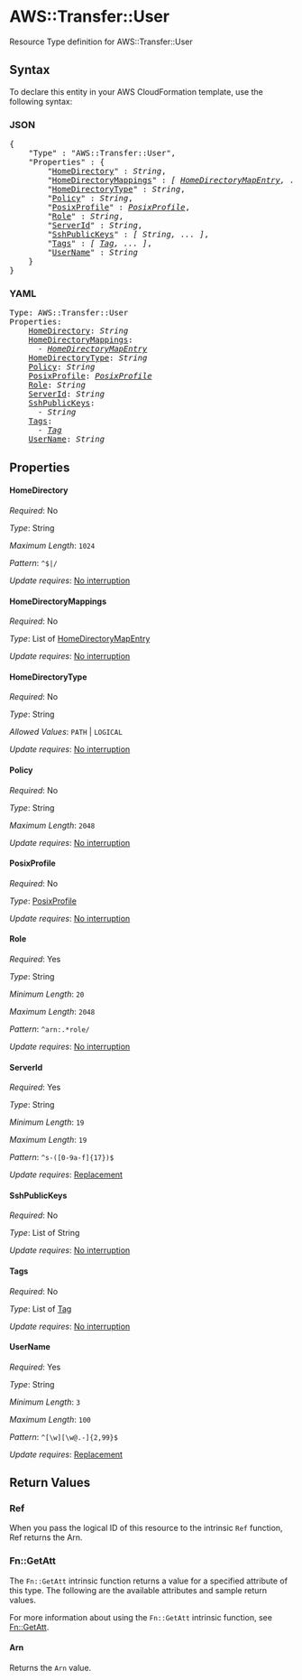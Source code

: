 # AWS::Transfer::User

Resource Type definition for AWS::Transfer::User

## Syntax

To declare this entity in your AWS CloudFormation template, use the following syntax:

### JSON

<pre>
{
    "Type" : "AWS::Transfer::User",
    "Properties" : {
        "<a href="#homedirectory" title="HomeDirectory">HomeDirectory</a>" : <i>String</i>,
        "<a href="#homedirectorymappings" title="HomeDirectoryMappings">HomeDirectoryMappings</a>" : <i>[ <a href="homedirectorymapentry.md">HomeDirectoryMapEntry</a>, ... ]</i>,
        "<a href="#homedirectorytype" title="HomeDirectoryType">HomeDirectoryType</a>" : <i>String</i>,
        "<a href="#policy" title="Policy">Policy</a>" : <i>String</i>,
        "<a href="#posixprofile" title="PosixProfile">PosixProfile</a>" : <i><a href="posixprofile.md">PosixProfile</a></i>,
        "<a href="#role" title="Role">Role</a>" : <i>String</i>,
        "<a href="#serverid" title="ServerId">ServerId</a>" : <i>String</i>,
        "<a href="#sshpublickeys" title="SshPublicKeys">SshPublicKeys</a>" : <i>[ String, ... ]</i>,
        "<a href="#tags" title="Tags">Tags</a>" : <i>[ <a href="tag.md">Tag</a>, ... ]</i>,
        "<a href="#username" title="UserName">UserName</a>" : <i>String</i>
    }
}
</pre>

### YAML

<pre>
Type: AWS::Transfer::User
Properties:
    <a href="#homedirectory" title="HomeDirectory">HomeDirectory</a>: <i>String</i>
    <a href="#homedirectorymappings" title="HomeDirectoryMappings">HomeDirectoryMappings</a>: <i>
      - <a href="homedirectorymapentry.md">HomeDirectoryMapEntry</a></i>
    <a href="#homedirectorytype" title="HomeDirectoryType">HomeDirectoryType</a>: <i>String</i>
    <a href="#policy" title="Policy">Policy</a>: <i>String</i>
    <a href="#posixprofile" title="PosixProfile">PosixProfile</a>: <i><a href="posixprofile.md">PosixProfile</a></i>
    <a href="#role" title="Role">Role</a>: <i>String</i>
    <a href="#serverid" title="ServerId">ServerId</a>: <i>String</i>
    <a href="#sshpublickeys" title="SshPublicKeys">SshPublicKeys</a>: <i>
      - String</i>
    <a href="#tags" title="Tags">Tags</a>: <i>
      - <a href="tag.md">Tag</a></i>
    <a href="#username" title="UserName">UserName</a>: <i>String</i>
</pre>

## Properties

#### HomeDirectory

_Required_: No

_Type_: String

_Maximum Length_: <code>1024</code>

_Pattern_: <code>^$|/</code>

_Update requires_: [No interruption](https://docs.aws.amazon.com/AWSCloudFormation/latest/UserGuide/using-cfn-updating-stacks-update-behaviors.html#update-no-interrupt)

#### HomeDirectoryMappings

_Required_: No

_Type_: List of <a href="homedirectorymapentry.md">HomeDirectoryMapEntry</a>

_Update requires_: [No interruption](https://docs.aws.amazon.com/AWSCloudFormation/latest/UserGuide/using-cfn-updating-stacks-update-behaviors.html#update-no-interrupt)

#### HomeDirectoryType

_Required_: No

_Type_: String

_Allowed Values_: <code>PATH</code> | <code>LOGICAL</code>

_Update requires_: [No interruption](https://docs.aws.amazon.com/AWSCloudFormation/latest/UserGuide/using-cfn-updating-stacks-update-behaviors.html#update-no-interrupt)

#### Policy

_Required_: No

_Type_: String

_Maximum Length_: <code>2048</code>

_Update requires_: [No interruption](https://docs.aws.amazon.com/AWSCloudFormation/latest/UserGuide/using-cfn-updating-stacks-update-behaviors.html#update-no-interrupt)

#### PosixProfile

_Required_: No

_Type_: <a href="posixprofile.md">PosixProfile</a>

_Update requires_: [No interruption](https://docs.aws.amazon.com/AWSCloudFormation/latest/UserGuide/using-cfn-updating-stacks-update-behaviors.html#update-no-interrupt)

#### Role

_Required_: Yes

_Type_: String

_Minimum Length_: <code>20</code>

_Maximum Length_: <code>2048</code>

_Pattern_: <code>^arn:.*role/</code>

_Update requires_: [No interruption](https://docs.aws.amazon.com/AWSCloudFormation/latest/UserGuide/using-cfn-updating-stacks-update-behaviors.html#update-no-interrupt)

#### ServerId

_Required_: Yes

_Type_: String

_Minimum Length_: <code>19</code>

_Maximum Length_: <code>19</code>

_Pattern_: <code>^s-([0-9a-f]{17})$</code>

_Update requires_: [Replacement](https://docs.aws.amazon.com/AWSCloudFormation/latest/UserGuide/using-cfn-updating-stacks-update-behaviors.html#update-replacement)

#### SshPublicKeys

_Required_: No

_Type_: List of String

_Update requires_: [No interruption](https://docs.aws.amazon.com/AWSCloudFormation/latest/UserGuide/using-cfn-updating-stacks-update-behaviors.html#update-no-interrupt)

#### Tags

_Required_: No

_Type_: List of <a href="tag.md">Tag</a>

_Update requires_: [No interruption](https://docs.aws.amazon.com/AWSCloudFormation/latest/UserGuide/using-cfn-updating-stacks-update-behaviors.html#update-no-interrupt)

#### UserName

_Required_: Yes

_Type_: String

_Minimum Length_: <code>3</code>

_Maximum Length_: <code>100</code>

_Pattern_: <code>^[\w][\w@.-]{2,99}$</code>

_Update requires_: [Replacement](https://docs.aws.amazon.com/AWSCloudFormation/latest/UserGuide/using-cfn-updating-stacks-update-behaviors.html#update-replacement)

## Return Values

### Ref

When you pass the logical ID of this resource to the intrinsic `Ref` function, Ref returns the Arn.

### Fn::GetAtt

The `Fn::GetAtt` intrinsic function returns a value for a specified attribute of this type. The following are the available attributes and sample return values.

For more information about using the `Fn::GetAtt` intrinsic function, see [Fn::GetAtt](https://docs.aws.amazon.com/AWSCloudFormation/latest/UserGuide/intrinsic-function-reference-getatt.html).

#### Arn

Returns the <code>Arn</code> value.

